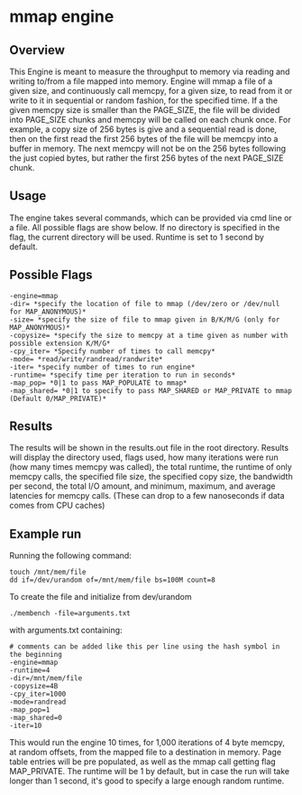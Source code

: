 # mmap engine

## Overview

This Engine is meant to measure the throughput to memory via reading and writing to/from a file mapped into memory. Engine will mmap a file of a given size, and continuously call memcpy, for a given size, to read from it or write to it in sequential or random fashion, for the specified time. If a the given memcpy size is smaller than the PAGE_SIZE, the file will be divided into PAGE_SIZE chunks and memcpy will be called on each chunk once. For example, a copy size of 256 bytes is give and a sequential read is done, then on the first read the first 256 bytes of the file will be memcpy into a buffer in memory. The next memcpy will not be on the 256 bytes following the just copied bytes, but rather the first 256 bytes of the next PAGE_SIZE chunk.

## Usage

The engine takes several commands, which can be provided via cmd line or a file. All possible flags are show below. If no directory is specified in the flag, the current directory will be used. Runtime is set to 1 second by default.

## Possible Flags

```shell
-engine=mmap
-dir= *specify the location of file to mmap (/dev/zero or /dev/null for MAP_ANONYMOUS)*
-size= *specify the size of file to mmap given in B/K/M/G (only for MAP_ANONYMOUS)*
-copysize= *specify the size to memcpy at a time given as number with possible extension K/M/G*
-cpy_iter= *Specify number of times to call memcpy*
-mode= *read/write/randread/randwrite*
-iter= *specify number of times to run engine*
-runtime= *specify time per iteration to run in seconds*
-map_pop= *0|1 to pass MAP_POPULATE to mmap*
-map_shared= *0|1 to specify to pass MAP_SHARED or MAP_PRIVATE to mmap (Default 0/MAP_PRIVATE)*
```

## Results

The results will be shown in the results.out file in the root directory. Results will display the directory used, flags used, how many iterations were run (how many times memcpy was called), the total runtime, the runtime of only memcpy calls, the specified file size, the specified copy size, the bandwidth per second, the total I/O amount, and minimum, maximum, and average latencies for memcpy calls. (These can drop to a few nanoseconds if data comes from CPU caches)

## Example run

Running the following command:

```shell
touch /mnt/mem/file
dd if=/dev/urandom of=/mnt/mem/file bs=100M count=8
```

To create the file and initialize from dev/urandom

```shell
./membench -file=arguments.txt
```

with arguments.txt containing:

```shell
# comments can be added like this per line using the hash symbol in the beginning
-engine=mmap
-runtime=4
-dir=/mnt/mem/file
-copysize=4B
-cpy_iter=1000
-mode=randread
-map_pop=1
-map_shared=0
-iter=10

```

This would run the engine 10 times, for 1,000 iterations of 4 byte memcpy, at random offsets, from the mapped file to a destination in memory. Page table entries will be pre populated, as well as the mmap call getting flag MAP_PRIVATE. The runtime will be 1 by default, but in case the run will take longer than 1 second, it's good to specify a large enough random runtime.
